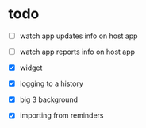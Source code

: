 #  todo

- [ ] watch app updates info on host app
- [ ] watch app reports info on host app
- [x] widget
- [x] logging to a history
- [x] big 3 background
- [x] importing from reminders

